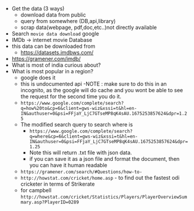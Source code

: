- Get the data (3 ways)
    - download data from public
    - query from somewhere (DB,api,library)
    - scrap data(webpage, pdf,doc,etc..)not directly available
- Search `movie data download` google
- IMDb -> internet movie Database
- this data can be downloaded from 
    - https://datasets.imdbws.com/
- https://gramener.com/imdb/
- What is most of india curious about?
- What is most popular in a region?
    - google does it
    - this is undocumented api
    -NOTE : make sure to do this in an incognito, as the google will do cache and you wont be able to see the request for the second time you do it.
    - `https://www.google.com/complete/search?q=how%20to&cp=6&client=gws-wiz&xssi=t&hl=en-IN&authuser=0&psi=FFjaY_LjC7GTseMP8qK4sAU.1675253857624&dpr=1.25`
    - The modified search query to search where is
        - `https://www.google.com/complete/search?q=where&cp=6&client=gws-wiz&xssi=t&hl=en-IN&authuser=0&psi=FFjaY_LjC7GTseMP8qK4sAU.1675253857624&dpr=1.25`
        - Note this will return .txt file with json data.
        - if you can save it as a json file and format the document, then you can have it human readable
    -  `https://gramener.com/search/#Questions/how-to-`
    - `http://howstat.com/cricket/home.asp` - to find out the fastest odi cricketer in terms of Strikerate
    - for campbell `http://howstat.com/cricket/Statistics/Players/PlayerOverviewSummary.asp?PlayerID=0289`
    
